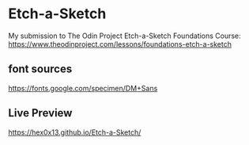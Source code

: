# Etch-a-Sketch
My submission to The Odin Project Etch-a-Sketch Foundations Course: https://www.theodinproject.com/lessons/foundations-etch-a-sketch
## font sources
https://fonts.google.com/specimen/DM+Sans
## Live Preview
https://hex0x13.github.io/Etch-a-Sketch/